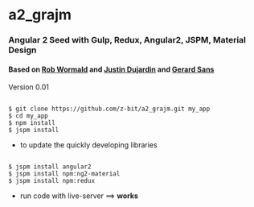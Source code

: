# a2_grajm 
### Angular 2 Seed with Gulp, Redux, Angular2, JSPM, Material Design
#### Based on [Rob Wormald](https://gist.github.com/robwormald/429e01c6d802767441ec) and [Justin Dujardin](https://justindujardin.github.io/ng2-material/) and [Gerard Sans](https://medium.com/google-developer-experts/angular-2-introduction-to-redux-1cf18af27e6e#.dj3aclq7s)
Version 0.01

<pre><code>
$ git clone https://github.com/z-bit/a2_grajm.git my_app
$ cd my_app
$ npm install 
$ jspm install 
</code></pre>

* to update the quickly developing libraries

<pre><code>
$ jspm install angular2
$ jspm install npm:ng2-material
$ jspm install npm:redux
</code></pre>

* run code with live-server ==> **works**
